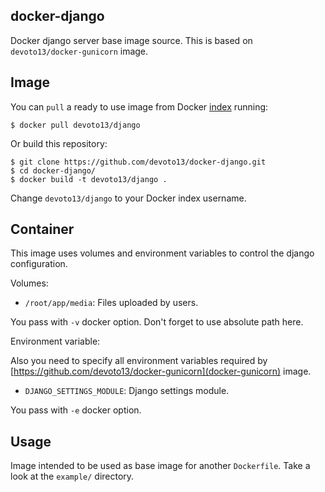 docker-django
---------------

Docker django server base image source. This is based on `devoto13/docker-gunicorn` image.

Image
-----

You can `pull` a ready to use image from Docker
[index](https://index.docker.io/u/devoto13/) running:

```
$ docker pull devoto13/django
```

Or build this repository:

```
$ git clone https://github.com/devoto13/docker-django.git
$ cd docker-django/
$ docker build -t devoto13/django .
```

Change `devoto13/django` to your Docker index username.

Container
---------

This image uses volumes and environment variables to control the django configuration.

Volumes:

* `/root/app/media`: Files uploaded by users.

You pass with `-v` docker option. Don't forget to use absolute path here.

Environment variable:

Also you need to specify all environment variables required by [https://github.com/devoto13/docker-gunicorn](docker-gunicorn) image.

* `DJANGO_SETTINGS_MODULE`: Django settings module.

You pass with `-e` docker option.

Usage
-----

Image intended to be used as base image for another `Dockerfile`. Take a look at the `example/` directory.
